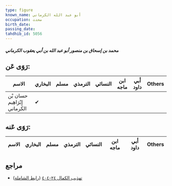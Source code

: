 ```yaml
---
type: figure
known_name: أبو عبد الله الكرماني
occupation: محدث
birth_date:
passing_date:
tahdhib_id: 5056
---
```

##### محمد بن إسحاق بن منصور أبو عبد الله بن أبي يعقوب الكرماني

## رَوَى عَن:
| الاسم                         | البخاري | مسلم | الترمذي | النسائي | ابن ماجه | أبي داود | Others |
| ----------------------------- | ------- | ---- | ------- | ------- | -------- | -------- | ------ |
| حسان بْن إِبْرَاهِيم الكرماني | ✔       |      |         |         |          |          |        |
## رَوَى عَنه:
| الاسم | البخاري | مسلم | الترمذي | النسائي | ابن ماجه | أبي داود | Others |
| ----- | ------- | ---- | ------- | ------- | -------- | -------- | ------ |
## مراجع
- [تهذيب الكمال ٢٤-٤٠٤](obsidian://open?vault=Tahdhib-al-Kamal&file=Figures/٥٠٥٦-محمد%20بن%20إسحاق%20بن%20منصور%20أبو%20عبد%20الله%20بن%20أبي%20يعقوب%20الكرماني) ([رابط الشاملة](https://shamela.ws/book/3722/12916))